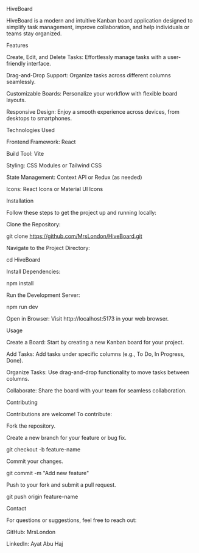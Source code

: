 HiveBoard

HiveBoard is a modern and intuitive Kanban board application designed to simplify task management, improve collaboration, and help individuals or teams stay organized.

Features

Create, Edit, and Delete Tasks: Effortlessly manage tasks with a user-friendly interface.

Drag-and-Drop Support: Organize tasks across different columns seamlessly.

Customizable Boards: Personalize your workflow with flexible board layouts.

Responsive Design: Enjoy a smooth experience across devices, from desktops to smartphones.

Technologies Used

Frontend Framework: React

Build Tool: Vite

Styling: CSS Modules or Tailwind CSS

State Management: Context API or Redux (as needed)

Icons: React Icons or Material UI Icons

Installation

Follow these steps to get the project up and running locally:

Clone the Repository:

git clone https://github.com/MrsLondon/HiveBoard.git

Navigate to the Project Directory:

cd HiveBoard

Install Dependencies:

npm install

Run the Development Server:

npm run dev

Open in Browser:
Visit http://localhost:5173 in your web browser.

Usage

Create a Board: Start by creating a new Kanban board for your project.

Add Tasks: Add tasks under specific columns (e.g., To Do, In Progress, Done).

Organize Tasks: Use drag-and-drop functionality to move tasks between columns.

Collaborate: Share the board with your team for seamless collaboration.

Contributing

Contributions are welcome! To contribute:

Fork the repository.

Create a new branch for your feature or bug fix.

git checkout -b feature-name

Commit your changes.

git commit -m "Add new feature"

Push to your fork and submit a pull request.

git push origin feature-name

Contact

For questions or suggestions, feel free to reach out:

GitHub: MrsLondon

LinkedIn: Ayat Abu Haj